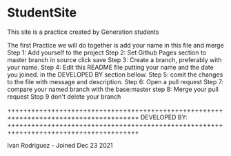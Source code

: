 # StudentSite
This site is a practice created by Generation students 

The first Practice we will do together is add your name in this file and merge
Step 1: Add yourself to the project
Step 2: Set Github Pages section to master branch in source click save
Step 3: Create a branch, preferably with your name.
Step 4: Edit this README file putting your name and the date you joined. in the DEVELOPED BY section bellow.
Step 5: comit the changes to the file with message and description.
Step 6: Open a pull request
Step 7: compare your named branch with the base:master
step 8: Merge your pull request
Stop 9 don't delete your branch

+++++++++++++++++++++++++++++++++++++++++++++++++++++++++++++++++++++++++++++++++++++++
                        DEVELOPED BY:
+++++++++++++++++++++++++++++++++++++++++++++++++++++++++++++++++++++++++++++++++++++++


Ivan Rodriguez - Joined Dec 23 2021
